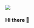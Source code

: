 <a href="https://gong-story.tistory.com" target="_blank"><img src="https://img.shields.io/badge/cowkite-1DA1F2?style=flat-square&logo=Twitter&logoColor=white"/></a>
### Hi there 👋

<!--
**dmswo/dmswo** is a ✨ _special_ ✨ repository because its `README.md` (this file) appears on your GitHub profile.

Here are some ideas to get you started:

- 🔭 I’m currently working on ...
- 🌱 I’m currently learning ...
- 👯 I’m looking to collaborate on ...
- 🤔 I’m looking for help with ...
- 💬 Ask me about ...
- 📫 How to reach me: ...
- 😄 Pronouns: ...
- ⚡ Fun fact: ...
-->
